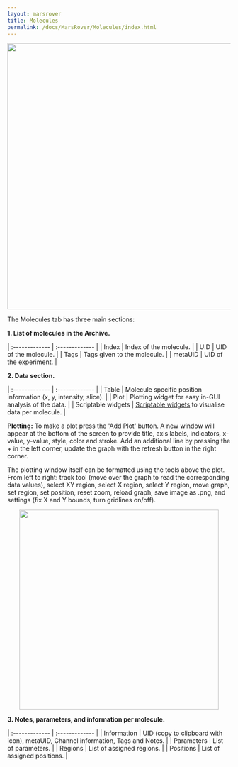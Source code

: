 ```yaml
---
layout: marsrover
title: Molecules
permalink: /docs/MarsRover/Molecules/index.html
---
```


<div style="text-align: center"><img  src='{{site.baseurl}}/docs/img/Rover/img8.png' width='600'/></div>

The Molecules tab has three main sections:

**1. List of molecules in the Archive.**

| :------------- | :------------- |
| Index       | Index of the molecule.       |
| UID       | UID of the molecule.       |
| Tags       | Tags given to the molecule.       |
| metaUID       | UID of the experiment.       |

**2. Data section.**

| :------------- | :------------- |
| Table      | Molecule specific position information (x, y, intensity, slice).      |
| Plot | Plotting widget for easy in-GUI analysis of the data. |
| Scriptable widgets      | [Scriptable widgets](https://duderstadt-lab.github.io/mars-docs/docs/MarsRover/ScriptableWidgets/) to visualise data per molecule.       |



**Plotting:**
To make a plot press the 'Add Plot' button. A new window will appear at the bottom of the screen to provide title, axis labels, indicators, x-value, y-value, style, color and stroke.
Add an additional line by pressing the + in the left corner, update the graph with the refresh button in the right corner.

The plotting window itself can be formatted using the tools above the plot. From left to right: track tool (move over the graph to read the corresponding data values), select XY region, select X region, select Y region, move graph, set region, set position, reset zoom, reload graph, save image as .png, and settings (fix X and Y bounds, turn gridlines on/off).


<div style="text-align: center"><img  src='{{site.baseurl}}/docs/img/Rover/img9.png' width='450'/></div>

**3. Notes, parameters, and information per molecule.**

| :------------- | :------------- |
| Information       | UID (copy to clipboard with icon), metaUID, Channel information, Tags and Notes.      |
| Parameters       | List of parameters.       |
| Regions       | List of assigned regions.      |
| Positions       | List of assigned positions.      |
